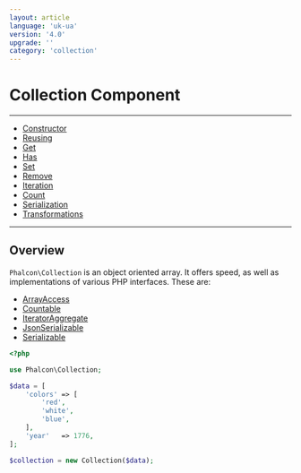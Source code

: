 ```yaml
---
layout: article
language: 'uk-ua'
version: '4.0'
upgrade: ''
category: 'collection'
---
```

# Collection Component

* * *

- [Constructor](collection-constructor)
- [Reusing](collection-reusing)
- [Get](collection-get)
- [Has](collection-has)
- [Set](collection-set)
- [Remove](collection-remove)
- [Iteration](collection-iteration)
- [Count](collection-count)
- [Serialization](collection-serialization)
- [Transformations](collection-transformations)

* * *

## Overview

`Phalcon\Collection` is an object oriented array. It offers speed, as well as implementations of various PHP interfaces. These are:

- [ArrayAccess](https://php.net/manual/en/class.arrayaccess.php)
- [Countable](https://php.net/manual/en/class.countable.php)
- [IteratorAggregate](https://php.net/manual/en/class.iteratoraggregate.php)
- [JsonSerializable](https://php.net/manual/en/class.jsonserializable.php)
- [Serializable](https://php.net/manual/en/class.serializable.php)

```php
<?php

use Phalcon\Collection;

$data = [
    'colors' => [
        'red',
        'white',
        'blue',
    ],
    'year'   => 1776,
];

$collection = new Collection($data);
```